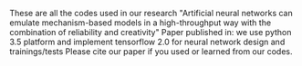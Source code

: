 These are all the codes used in our research "Artificial neural networks can emulate mechanism-based models in a high-throughput way with the combination of reliability and creativity"
Paper published in:
we use python 3.5 platform and implement tensorflow 2.0 for neural network design and trainings/tests
Please cite our paper if you used or learned from our codes.


